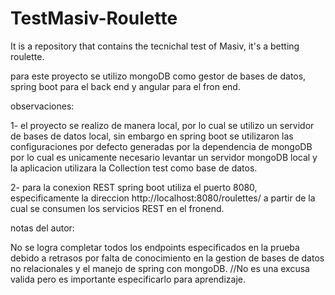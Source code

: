 # TestMasiv-Roulette
It is a repository that contains the tecnichal test of Masiv, it's a betting roulette.

para este proyecto se utilizo mongoDB como gestor de bases de datos, spring boot para el back end y angular para el fron end.

observaciones:

1- el proyecto se realizo de manera local, por lo cual se utilizo un servidor de bases de datos local, sin embargo en spring boot
se utilizaron las configuraciones por defecto generadas por la dependencia de mongoDB por lo cual es unicamente necesario levantar
un servidor mongoDB local y la aplicacion utilizara la Collection test como base de datos.

2- para la conexion REST spring boot utiliza el puerto 8080, especificamente la direccion http://localhost:8080/roulettes/ a partir
de la cual se consumen los servicios REST en el fronend.


notas del autor:

No se logra completar todos los endpoints especificados en la prueba debido a retrasos por falta de conocimiento en la gestion de 
bases de datos no relacionales y el manejo de spring con mongoDB. //No es una excusa valida pero es importante especificarlo para
aprendizaje.

